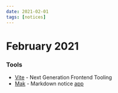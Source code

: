 ```yaml
---
date: 2021-02-01
tags: [notices]
---
```


# February 2021

### Tools

* [Vite](https://vitejs.dev/) - Next Generation Frontend Tooling
* [Mak](https://mak.ink/) - Markdown notice [app](https://inns.studio/mak)
